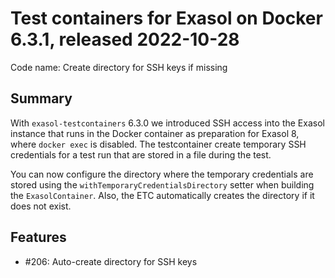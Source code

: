 # Test containers for Exasol on Docker 6.3.1, released 2022-10-28

Code name: Create directory for SSH keys if missing

## Summary

With `exasol-testcontainers` 6.3.0 we introduced SSH access into the Exasol instance that runs in the Docker container as preparation for Exasol 8, where `docker exec` is disabled. The testcontainer create temporary SSH credentials for a test run that are stored in a file during the test.

You can now configure the directory where the temporary credentials are stored using the `withTemporaryCredentialsDirectory` setter when building the `ExasolContainer`. Also, the ETC automatically creates the directory if it does not exist.

## Features

* #206: Auto-create directory for SSH keys

